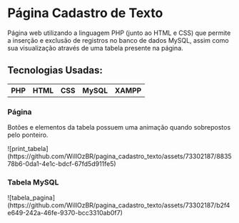 <h1>Página Cadastro de Texto</h1>

<p>Página web utilizando a linguagem PHP (junto ao HTML e CSS) que permite a inserção e exclusão de registros no banco de dados MySQL, assim como sua visualização através de uma tabela presente na página.</p>

<h2>Tecnologias Usadas:</h2>

<table>
  <th>PHP</th>
  <th>HTML</th>
  <th>CSS</th>
  <th>MySQL</th>
  <th>XAMPP</th>
</table>

<h3>Página</h3>
<p>Botões e elementos da tabela possuem uma animação quando sobrepostos pelo ponteiro.</p>
![print_tabela](https://github.com/WillOzBR/pagina_cadastro_texto/assets/73302187/883578b6-0da1-4e1c-bdcf-67fd5d911fe5)

<h3>Tabela MySQL</h3>
![tabela_pagina](https://github.com/WillOzBR/pagina_cadastro_texto/assets/73302187/b2f4e649-242a-46fe-9370-bcc3310ab0f7)

